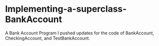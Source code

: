 # Implementing-a-superclass-BankAccount
A Bank Account Program 
I pushed updates for the code of BankAccount, CheckingAccount, and TestBankAccount.
